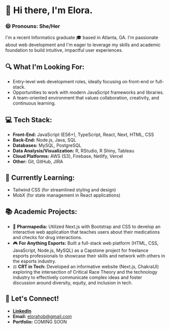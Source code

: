 # 👋 Hi there, I'm Elora. 

### 😄 Pronouns: She/Her

I'm a recent Informatics graduate 🎓 based in Atlanta, GA. I'm passionate about web development and I'm eager to leverage my skills and academic foundation to build intuitive, impactful user experiences.

## 🔍 What I'm Looking For:

- Entry-level web development roles, ideally focusing on front-end or full-stack.
- Opportunities to work with modern JavaScript frameworks and libraries.
- A team-oriented environment that values collaboration, creativity, and continuous learning.

## 💻 Tech Stack:

* **Front-End:** JavaScript (ES6+), TypeScript, React, Next, HTML, CSS
* **Back-End:** Node.js, Java, SQL
* **Databases:** MySQL, PostgreSQL
* **Data Analysis/Visualization:** R, RStudio, R Shiny, Tableau
* **Cloud Platforms:** AWS (S3), Firebase, Netlify, Vercel
* **Other:** Git, GitHub, JIRA

## 🌱 Currently Learning:

- Tailwind CSS (for streamlined styling and design)
- MobX (for state management in React applications)

## 📚 Academic Projects:

* 💊 **Pharmapedia:** Utilized Next.js with Bootstrap and CSS to develop an interactive web application that teaches users about their medications and checks for drug interactions.
* 🎮 **For Anything Esports:** Built a full-stack web platform (HTML, CSS, JavaScript, Node.js, MySQL) as a Capstone project for freelance esports professionals to showcase their skills and network with others in the esports industry.
* ⚖️ **CRT in Tech:** Developed an informative website (Next.js, ChakraUI) exploring the intersection of Critical Race Theory and the technology industry to effectively communicate complex ideas and foster discussion around diversity, equity, and inclusion in tech.

## 🤝 Let's Connect!

- **[LinkedIn](https://www.linkedin.com/in/elorahob/)**
- **Email:** elorahob@gmail.com
- **Portfolio:** COMING SOON
